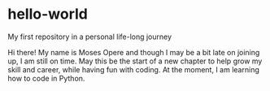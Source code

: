 # hello-world
My first repository in a personal life-long journey

Hi there! My name is Moses Opere and though I may be a bit
late on joining up, I am still on time. May this be the start
of a new chapter to help grow my skill and career, while having fun 
with coding. At the moment, I am learning how to code in Python.
